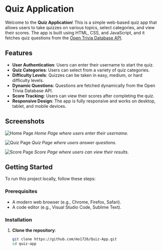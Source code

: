 # Quiz Application

Welcome to the **Quiz Application**! This is a simple web-based quiz app that allows users to take quizzes on various topics, select categories, and view their scores. The app is built using HTML, CSS, and JavaScript, and it fetches quiz questions from the [Open Trivia Database API](https://opentdb.com/).

## Features

- **User Authentication**: Users can enter their username to start the quiz.
- **Quiz Categories**: Users can select from a variety of quiz categories.
- **Difficulty Levels**: Quizzes can be taken in easy, medium, or hard difficulty levels.
- **Dynamic Questions**: Questions are fetched dynamically from the Open Trivia Database API.
- **Score Tracking**: Users can view their scores after completing the quiz.
- **Responsive Design**: The app is fully responsive and works on desktop, tablet, and mobile devices.

## Screenshots

![Home Page](screenshots/home.png)
*Home Page where users enter their username.*

![Quiz Page](screenshots/quiz.png)
*Quiz Page where users answer questions.*

![Score Page](screenshots/score.png)
*Score Page where users can view their results.*

## Getting Started

To run this project locally, follow these steps:

### Prerequisites

- A modern web browser (e.g., Chrome, Firefox, Safari).
- A code editor (e.g., Visual Studio Code, Sublime Text).

### Installation

1. **Clone the repository**:
   ```bash
   git clone https://github.com/mo1726/Quiz-App.git
   cd quiz-app

